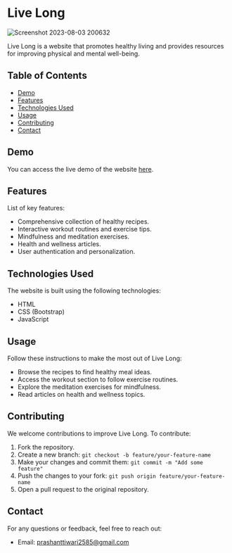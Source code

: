 # Live Long

![Screenshot 2023-08-03 200632](https://github.com/Pacificon/live-long/assets/96342610/1b1fc001-5fcd-4745-8a7e-329f1e9204fe)

Live Long is a website that promotes healthy living and provides resources for improving physical and mental well-being.


## Table of Contents

- [Demo](#demo)
- [Features](#features)
- [Technologies Used](#technologies-used)
- [Usage](#usage)
- [Contributing](#contributing)
- [Contact](#contact)

## Demo

You can access the live demo of the website [here](https://pacificon.github.io/live-long/).

## Features

List of key features:

- Comprehensive collection of healthy recipes.
- Interactive workout routines and exercise tips.
- Mindfulness and meditation exercises.
- Health and wellness articles.
- User authentication and personalization.

## Technologies Used

The website is built using the following technologies:

- HTML
- CSS (Bootstrap)
- JavaScript

## Usage

Follow these instructions to make the most out of Live Long:

- Browse the recipes to find healthy meal ideas.
- Access the workout section to follow exercise routines.
- Explore the meditation exercises for mindfulness.
- Read articles on health and wellness topics.

## Contributing

We welcome contributions to improve Live Long. To contribute:

1. Fork the repository.
2. Create a new branch: `git checkout -b feature/your-feature-name`
3. Make your changes and commit them: `git commit -m "Add some feature"`
4. Push the changes to your fork: `git push origin feature/your-feature-name`
5. Open a pull request to the original repository.


## Contact

For any questions or feedback, feel free to reach out:

- Email: prashanttiwari2585@gmail.com
